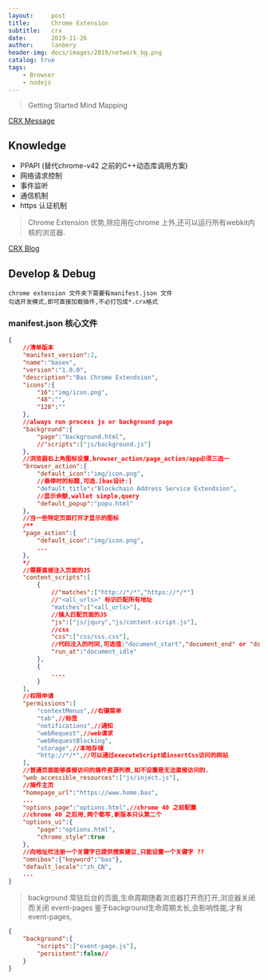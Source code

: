 ```yaml
---
layout:     post
title:      Chrome Extension
subtitle:   crx 
date:       2019-11-26
author:     lanbery
header-img: docs/images/2019/network_bg.png
catalog: true
tags:
    - Browser
    - nodejs  
---
```

> Getting Started
> Mind Mapping

<a href="https://developer.chrome.com/extensions/messaging" target="Chrome Messing">CRX Message</a>

 

## Knowledge 
  - PPAPI (替代chrome-v42 之前的C++动态库调用方案)
  - 网络请求控制
  - 事件监听
  - 通信机制
  - https 认证机制
  
> Chrome Extension 优势,除应用在chrome 上外,还可以运行所有webkit内核的浏览器.

<a href="https://www.cnblogs.com/liuxianan/p/chrome-plugin-develop.html" target="CRX Guide">CRX Blog</a>

## Develop & Debug
    chrome extension 文件夹下需要有manifest.json 文件
    勾选开发模式,即可直接加载插件,不必打包成*.crx格式 
    

### manifest.json 核心文件
``` json
{
    //清单版本
    "manifest_version":2,
    "name":"basex",
    "version":"1.0.0",
    "description":"Bas Chrome Extendsion",
    "icons":{
        "16":"img/icon.png",
        "48":"",
        "128":""
    },
    //always run process js or background page
    "background":{
        "page":"background.html",
        //"scripts":["js/background.js"]
    },
    //浏览器右上角图标设置,browser_action/page_action/app必须三选一
    "browser_action":{
        "default_icon":"img/icon.png",
        //悬停时的标题,可选.[bas设计:]
        "default_title":"Blockchain Address Service Extendsion",
        //显示余额,wallet simple,query
        "default_popup":"popu.html"
    },
    //当一些特定页面打开才显示的图标
    /**
    "page_action":{
        "default_icon":"img/icon.png",
        ...
    },
    */
    //需要直接注入页面的JS
    "content_scripts":[
        {
            //"matches":["http://*/*","https://*/*"]
            //"<all_urls>" 标识匹配所有地址
            "matches":["<all_urls>"],
            //插入匹配页面的JS
            "js":["js/jqury","js/content-script.js"],
            //css
            "css":["css/sss.css"],
            //代码注入的时间,可选值:"document_start","document_end" or "document_idle" 代表页面空闲时,默认document_idle
            "run_at":"document_idle"
        },
        {
            ....
        }
    ],
    //权限申请
    "permissions":[
        "contextMenus",//右键菜单
        "tab",//标签
        "notifications",//通知
        "webRequest",//web请求
        "webRequestBlocking",
        "storage",//本地存储
        "http://*/*",//可以通过executeScript或insertCss访问的网站
    ],
    //普通页面能够直接访问的插件资源列表,如不设置是无法直接访问的.
    "web_accessible_resources":["js/inject.js"],
    //插件主页
    "homepage_url":"https://www.home.bas",
    ...
    "options_page":"options.html",//chrome 40 之前配置
    //chrome 40 之后用,两个都写,新版本只认第二个
    "options_ui":{
        "page":"options.html",
        "chrome_style":true
    },
    //向地址栏注册一个关键字已提供搜索建议,只能设置一个关键字 ??
    "omnibox":{"keyword":"bas"},
    "default_locale":"zh_CN",
    ...
}    
```

> background 常驻后台的页面,生命周期随着浏览器打开而打开,浏览器关闭而关闭
> event-pages 鉴于background生命周期太长,会影响性能,才有event-pages,

```json
{
    "background":{
        "scripts":["event-page.js"],
        "persistent":false//
    }
}
```